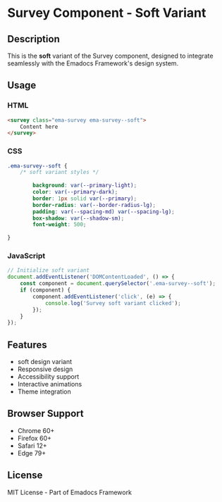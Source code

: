 # Survey Component - Soft Variant

## Description
This is the **soft** variant of the Survey component, designed to integrate seamlessly with the Emadocs Framework's design system.

## Usage

### HTML
```html
<survey class="ema-survey ema-survey--soft">
    Content here
</survey>
```

### CSS
```css
.ema-survey--soft {
    /* soft variant styles */
    
        background: var(--primary-light);
        color: var(--primary-dark);
        border: 1px solid var(--primary);
        border-radius: var(--border-radius-lg);
        padding: var(--spacing-md) var(--spacing-lg);
        box-shadow: var(--shadow-sm);
        font-weight: 500;
    
}
```

### JavaScript
```javascript
// Initialize soft variant
document.addEventListener('DOMContentLoaded', () => {
    const component = document.querySelector('.ema-survey--soft');
    if (component) {
        component.addEventListener('click', (e) => {
            console.log('Survey soft variant clicked');
        });
    }
});
```

## Features
- soft design variant
- Responsive design
- Accessibility support
- Interactive animations
- Theme integration

## Browser Support
- Chrome 60+
- Firefox 60+
- Safari 12+
- Edge 79+

## License
MIT License - Part of Emadocs Framework
